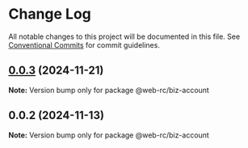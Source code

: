 # Change Log

All notable changes to this project will be documented in this file.
See [Conventional Commits](https://conventionalcommits.org) for commit guidelines.

## [0.0.3](https://github.com/weidyg/web-rc/compare/@web-rc/biz-account@0.0.2...@web-rc/biz-account@0.0.3) (2024-11-21)

**Note:** Version bump only for package @web-rc/biz-account

## 0.0.2 (2024-11-13)

**Note:** Version bump only for package @web-rc/biz-account
